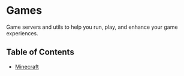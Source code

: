 # Games
Game servers and utils to help you run, play, and enhance your game experiences.

## Table of Contents
- [Minecraft](#minecraft/README.md)

